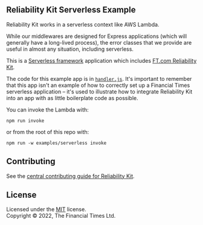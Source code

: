 
## Reliability Kit Serverless Example

Reliability Kit works in a serverless context like AWS Lambda.

While our middlewares are designed for Express applications (which will generally have a long-lived process), the error classes that we provide are useful in almost any situation, including serverless.

This is a [Serverless framework](https://www.serverless.com) application which includes [FT.com Reliability Kit](https://github.com/Financial-Times/dotcom-reliability-kit#readme).

The code for this example app is in [`handler.js`](./handler.js). It's important to remember that this app isn't an example of how to correctly set up a Financial Times serverless application – it's used to illustrate how to integrate Reliability Kit into an app with as little boilerplate code as possible.

You can invoke the Lambda with:

```
npm run invoke
```

or from the root of this repo with:

```
npm run -w examples/serverless invoke
```

## Contributing

See the [central contributing guide for Reliability Kit](https://github.com/Financial-Times/dotcom-reliability-kit/blob/main/docs/contributing.md).


## License

Licensed under the [MIT](https://github.com/Financial-Times/dotcom-reliability-kit/blob/main/LICENSE) license.<br/>
Copyright &copy; 2022, The Financial Times Ltd.
